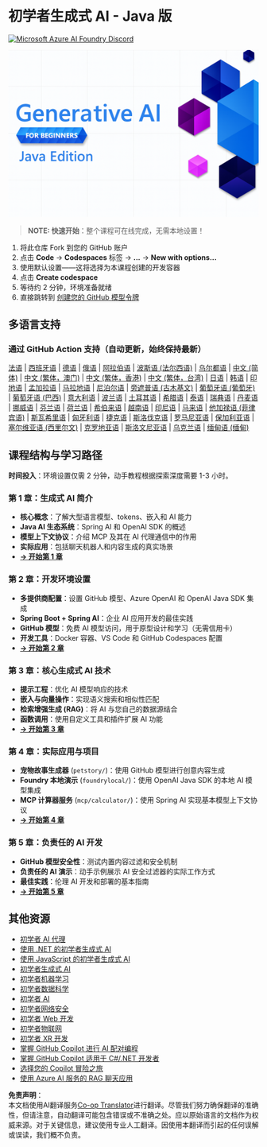 <!--
CO_OP_TRANSLATOR_METADATA:
{
  "original_hash": "2ee0f50497c11d1941347ac61fb017a9",
  "translation_date": "2025-07-21T15:50:22+00:00",
  "source_file": "README.md",
  "language_code": "zh"
}
-->
# 初学者生成式 AI - Java 版
[![Microsoft Azure AI Foundry Discord](https://dcbadge.limes.pink/api/server/ByRwuEEgH4)](https://discord.com/invite/ByRwuEEgH4)

![初学者生成式 AI - Java 版](../../translated_images/beg-genai-series.61edc4a6b2cc54284fa2d70eda26dc0ca2669e26e49655b842ea799cd6e16d2a.zh.png)

> **NOTE: 快速开始**：整个课程可在线完成，无需本地设置！
1. 将此仓库 Fork 到您的 GitHub 账户
2. 点击 **Code** → **Codespaces** 标签 → **...** → **New with options...**
3. 使用默认设置——这将选择为本课程创建的开发容器
4. 点击 **Create codespace**
5. 等待约 2 分钟，环境准备就绪
6. 直接跳转到 [创建您的 GitHub 模型令牌](./02-SetupDevEnvironment/README.md#step-2-create-a-github-personal-access-token)

## 多语言支持

### 通过 GitHub Action 支持（自动更新，始终保持最新）

[法语](../fr/README.md) | [西班牙语](../es/README.md) | [德语](../de/README.md) | [俄语](../ru/README.md) | [阿拉伯语](../ar/README.md) | [波斯语 (法尔西语)](../fa/README.md) | [乌尔都语](../ur/README.md) | [中文 (简体)](./README.md) | [中文 (繁体，澳门)](../mo/README.md) | [中文 (繁体，香港)](../hk/README.md) | [中文 (繁体，台湾)](../tw/README.md) | [日语](../ja/README.md) | [韩语](../ko/README.md) | [印地语](../hi/README.md) | [孟加拉语](../bn/README.md) | [马拉地语](../mr/README.md) | [尼泊尔语](../ne/README.md) | [旁遮普语 (古木基文)](../pa/README.md) | [葡萄牙语 (葡萄牙)](../pt/README.md) | [葡萄牙语 (巴西)](../br/README.md) | [意大利语](../it/README.md) | [波兰语](../pl/README.md) | [土耳其语](../tr/README.md) | [希腊语](../el/README.md) | [泰语](../th/README.md) | [瑞典语](../sv/README.md) | [丹麦语](../da/README.md) | [挪威语](../no/README.md) | [芬兰语](../fi/README.md) | [荷兰语](../nl/README.md) | [希伯来语](../he/README.md) | [越南语](../vi/README.md) | [印尼语](../id/README.md) | [马来语](../ms/README.md) | [他加禄语 (菲律宾语)](../tl/README.md) | [斯瓦希里语](../sw/README.md) | [匈牙利语](../hu/README.md) | [捷克语](../cs/README.md) | [斯洛伐克语](../sk/README.md) | [罗马尼亚语](../ro/README.md) | [保加利亚语](../bg/README.md) | [塞尔维亚语 (西里尔文)](../sr/README.md) | [克罗地亚语](../hr/README.md) | [斯洛文尼亚语](../sl/README.md) | [乌克兰语](../uk/README.md) | [缅甸语 (缅甸)](../my/README.md)

## 课程结构与学习路径

**时间投入**：环境设置仅需 2 分钟，动手教程根据探索深度需要 1-3 小时。

### **第 1 章：生成式 AI 简介**
- **核心概念**：了解大型语言模型、tokens、嵌入和 AI 能力
- **Java AI 生态系统**：Spring AI 和 OpenAI SDK 的概述
- **模型上下文协议**：介绍 MCP 及其在 AI 代理通信中的作用
- **实际应用**：包括聊天机器人和内容生成的真实场景
- **[→ 开始第 1 章](./01-IntroToGenAI/README.md)**

### **第 2 章：开发环境设置**
- **多提供商配置**：设置 GitHub 模型、Azure OpenAI 和 OpenAI Java SDK 集成
- **Spring Boot + Spring AI**：企业 AI 应用开发的最佳实践
- **GitHub 模型**：免费 AI 模型访问，用于原型设计和学习（无需信用卡）
- **开发工具**：Docker 容器、VS Code 和 GitHub Codespaces 配置
- **[→ 开始第 2 章](./02-SetupDevEnvironment/README.md)**

### **第 3 章：核心生成式 AI 技术**
- **提示工程**：优化 AI 模型响应的技术
- **嵌入与向量操作**：实现语义搜索和相似性匹配
- **检索增强生成 (RAG)**：将 AI 与您自己的数据源结合
- **函数调用**：使用自定义工具和插件扩展 AI 功能
- **[→ 开始第 3 章](./03-CoreGenerativeAITechniques/README.md)**

### **第 4 章：实际应用与项目**
- **宠物故事生成器** (`petstory/`)：使用 GitHub 模型进行创意内容生成
- **Foundry 本地演示** (`foundrylocal/`)：使用 OpenAI Java SDK 的本地 AI 模型集成
- **MCP 计算器服务** (`mcp/calculator/`)：使用 Spring AI 实现基本模型上下文协议
- **[→ 开始第 4 章](./04-PracticalSamples/README.md)**

### **第 5 章：负责任的 AI 开发**
- **GitHub 模型安全性**：测试内置内容过滤和安全机制
- **负责任的 AI 演示**：动手示例展示 AI 安全过滤器的实际工作方式
- **最佳实践**：伦理 AI 开发和部署的基本指南
- **[→ 开始第 5 章](./05-ResponsibleGenAI/README.md)**

## 其他资源

- [初学者 AI 代理](https://github.com/microsoft/ai-agents-for-beginners)
- [使用 .NET 的初学者生成式 AI](https://github.com/microsoft/Generative-AI-for-beginners-dotnet)
- [使用 JavaScript 的初学者生成式 AI](https://github.com/microsoft/generative-ai-with-javascript)
- [初学者生成式 AI](https://github.com/microsoft/generative-ai-for-beginners)
- [初学者机器学习](https://aka.ms/ml-beginners)
- [初学者数据科学](https://aka.ms/datascience-beginners)
- [初学者 AI](https://aka.ms/ai-beginners)
- [初学者网络安全](https://github.com/microsoft/Security-101)
- [初学者 Web 开发](https://aka.ms/webdev-beginners)
- [初学者物联网](https://aka.ms/iot-beginners)
- [初学者 XR 开发](https://github.com/microsoft/xr-development-for-beginners)
- [掌握 GitHub Copilot 进行 AI 配对编程](https://aka.ms/GitHubCopilotAI)
- [掌握 GitHub Copilot 适用于 C#/.NET 开发者](https://github.com/microsoft/mastering-github-copilot-for-dotnet-csharp-developers)
- [选择您的 Copilot 冒险之旅](https://github.com/microsoft/CopilotAdventures)
- [使用 Azure AI 服务的 RAG 聊天应用](https://github.com/Azure-Samples/azure-search-openai-demo-java)

**免责声明**：  
本文档使用AI翻译服务[Co-op Translator](https://github.com/Azure/co-op-translator)进行翻译。尽管我们努力确保翻译的准确性，但请注意，自动翻译可能包含错误或不准确之处。应以原始语言的文档作为权威来源。对于关键信息，建议使用专业人工翻译。因使用本翻译而引起的任何误解或误读，我们概不负责。